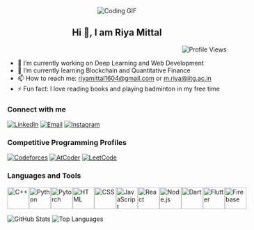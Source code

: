 <p align="center">
  <img src="https://encrypted-tbn0.gstatic.com/images?q=tbn:ANd9GcTzrwqW5wLakmadcU1ReR6kjyE3M2XeJp07VOASwPFq9A&s" alt="Coding GIF">
</p>

<h2 align="center"><b>Hi 👋, I am Riya Mittal</b></h2>

<p align="right">
  <img src="https://komarev.com/ghpvc/?username=mit-riya" alt="Profile Views" />
</p>


<!--
**mit-riya/mit-riya** is a ✨ _special_ ✨ repository because its `README.md` (this file) appears on your GitHub profile.

Here are some ideas to get you started:

- 🔭 I’m currently working on ...
- 🌱 I’m currently learning ...
- 👯 I’m looking to collaborate on ...
- 🤔 I’m looking for help with ...
- 💬 Ask me about ...
- 📫 How to reach me: ...
- 😄 Pronouns: ...
- ⚡ Fun fact: ...
-->



- 🔭 I’m currently working on Deep Learning and Web Development
- 🌱 I’m currently learning Blockchain and Quantitative Finance
- 📫 How to reach me: riyamittal1604@gmail.com or m.riya@iitg.ac.in
- ⚡ Fun fact: I love reading books and playing badminton in my free time


### Connect with me
[![LinkedIn](https://img.shields.io/badge/LinkedIn-Profile-blue)](https://www.linkedin.com/in/mit-riya/)
[![Email](https://img.shields.io/badge/Contact-Email-blue?style=flat-square&logo=gmail)](mailto:riya.mittal1604@gmail.com)
[![Instagram](https://img.shields.io/badge/Instagram-Profile-orange)](https://www.instagram.com/mit_riya/?next=%2F)

### Competitive Programming Profiles
[![Codeforces](https://img.shields.io/badge/Codeforces-Profile-yellow?style=flat-square)](https://codeforces.com/profile/mit_riyaa)
[![AtCoder](https://img.shields.io/badge/AtCoder-Profile-blue?style=flat-square)](https://atcoder.jp/users/riyamittal)
[![LeetCode](https://img.shields.io/badge/LeetCode-Profile-green?style=flat-square)](https://leetcode.com/u/mit_riya/)

### Languages and Tools
<div style="display: flex; justify-content: space-around;">
    <img src="https://upload.wikimedia.org/wikipedia/commons/1/18/ISO_C%2B%2B_Logo.svg" alt="C++" width="50" height="50">
    <img src="https://upload.wikimedia.org/wikipedia/commons/c/c3/Python-logo-notext.svg" alt="Python" width="50" height="50">
    <img src="https://upload.wikimedia.org/wikipedia/commons/1/10/PyTorch_logo_icon.svg" alt="Pytorch" width="50" height="50">
    <img src="https://upload.wikimedia.org/wikipedia/commons/6/61/HTML5_logo_and_wordmark.svg" alt="HTML" width="50" height="50">
    <img src="https://upload.wikimedia.org/wikipedia/commons/d/d5/CSS3_logo_and_wordmark.svg" alt="CSS" width="50" height="50">
    <img src="https://upload.wikimedia.org/wikipedia/commons/6/6a/JavaScript-logo.png" alt="JavaScript" width="50" height="50">
    <img src="https://upload.wikimedia.org/wikipedia/commons/a/a7/React-icon.svg" alt="React" width="50" height="50">
    <img src="https://upload.wikimedia.org/wikipedia/commons/d/d9/Node.js_logo.svg" alt="Node.js" width="50" height="50">
    <img src="https://upload.wikimedia.org/wikipedia/commons/7/7e/Dart-logo.png" alt="Dart" width="50" height="50">
    <img src="https://upload.wikimedia.org/wikipedia/commons/7/79/Flutter_logo.svg" alt="Flutter" width="50" height="50">
    <img src="https://upload.wikimedia.org/wikipedia/commons/c/cf/Firebase_icon.svg" alt="Firebase" width="50" height="50">
</div>


![GitHub Stats](https://github-readme-stats.vercel.app/api?username=mit-riya&show_icons=true)
![Top Languages](https://github-readme-stats.vercel.app/api/top-langs/?username=mit-riya&layout=compact)



